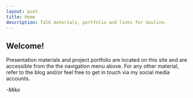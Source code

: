 ```yaml
---
layout: post
title: Home
description: Talk materials, portfolio and links for Gouline.
---
```


## Welcome!

Presentation materials and project portfolio are located on this site and are
accessible from the the navigation menu above. For any other material, refer to 
the blog and/or feel free to get in touch via my social media accounts. 

*-Mike*